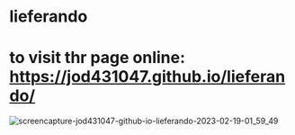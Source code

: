# lieferando
# to visit thr page online: https://jod431047.github.io/lieferando/

![screencapture-jod431047-github-io-lieferando-2023-02-19-01_59_49](https://user-images.githubusercontent.com/120330353/219906497-ef743425-95a0-49c9-87d5-2cc23b354340.png)
